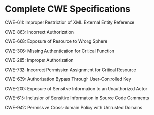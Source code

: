 

# Complete CWE Specifications

CWE-611: Improper Restriction of XML External Entity Reference

CWE-863: Incorrect Authorization

CWE-668: Exposure of Resource to Wrong Sphere

CWE-306: Missing Authentication for Critical Function

CWE-285: Improper Authorization

CWE-732: Incorrect Permission Assignment for Critical Resource

CWE-639: Authorization Bypass Through User-Controlled Key

CWE-200: Exposure of Sensitive Information to an Unauthorized Actor

CWE-615: Inclusion of Sensitive Information in Source Code Comments

CWE-942: Permissive Cross-domain Policy with Untrusted Domains